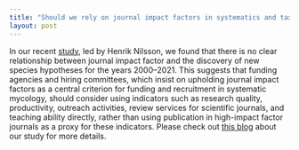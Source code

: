 ```yaml
---
title: "Should we rely on journal impact factors in systematics and taxonomy?"
layout: post
---
```


In our recent [study](https://mycokeys.pensoft.net/article/136048/), led by Henrik Nilsson, we found that there is no clear relationship between journal impact factor and the discovery 
of new species hypotheses for the years 2000–2021. This suggests that funding agencies and hiring committees, 
which insist on upholding journal impact factors as a central criterion for funding and recruitment in systematic mycology, 
should consider using indicators such as research quality, productivity, outreach activities, 
review services for scientific journals, and teaching ability directly, 
rather than using publication in high-impact factor journals as a proxy for these indicators. Please check out [this blog](https://blog.pensoft.net/2024/11/22/should-we-rely-on-journal-impact-factors-in-systematics-and-taxonomy/?fbclid=IwY2xjawGurrRleHRuA2FlbQIxMQABHTFPiVTJf4_zMNNcU-PQrXAN492Ubm5Ldb5IWwOOZZ2IELiIM9x7DWtuBg_aem_9kLWBFHgD3WbWWvHsnNAZA)
about our study for more details. 
